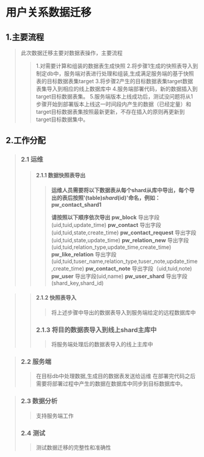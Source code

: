 # 用户关系数据迁移
## 1.主要流程
> 此次数据迁移主要对数据表操作，主要流程
>> 1.对需要计算和组装的数据表生成快照
>> 2.将步骤1生成的快照表导入到制定db中，服务端对表进行处理和组装,生成满足服务端的基于快照表的目标数据表集target
>> 3.将步骤2产生的目标数据表集target数据表集导入到相应的线上数据库中
>> 4.服务端部署代码，新的数据插入到target目标数据表集。
>> 5.服务端版本上线成功后，测试没问题将从1步骤开始到部署版本上线这一时间段内产生的数据（已经定量）和target目标数据表集按照最新更新，不存在插入的原则再更新到target目标数据集中。

## 2.工作分配
> ### 2.1 运维
>> #### 2.1.1 数据快照表导出
>>> **运维人员需要将以下数据表从每个shard从库中导出，每个导出的表后按照'(table)_shard_(id)'命名，例如：pw_contact_shard1**
>>>
>>> **请按照以下顺序依次导出**
>>> **pw_block** 导出字段(uid,tuid,update_time)
>>> **pw_contact** 导出字段(uid,tuid,state,create_time)
>>> **pw_contact_request** 导出字段(uid,tuid,state,update_time)
>>> **pw_relation_new** 导出字段(uid,tuid,relation_type,update_time,create_time)
>>> **pw_like_relation**  导出字段(uid,tuid,tuser_name,relation_type,tuser_note,update_time,create_time)
>>> **pw_contact_note** 导出字段（uid,tuid,note)
>>> **pw_user** 导出字段(uid,name)
>>> **pw_user_shard** 导出字段(shard_key,shard_id)

>
>> #### 2.1.2 快照表导入
>>> 将上述步骤中导出的数据表导入到服务端给定的远程数据库中
>>
>> ### 2.1.3 将目的数据表导入到线上shard主库中
>>> 将服务端处理后的数据表导入的线上主库中

> ### 2.2 服务端
>> 在目标db中处理数据,生成目的数据表发送给运维
>> 在部署完代码之后需要将部署过程中产生的数据在数据库中同步到目标数据库中。

> ### 2.3 数据分析
>> 支持服务端工作
>
> ### 2.4 测试
>> 测试数据迁移的完整性和准确性
